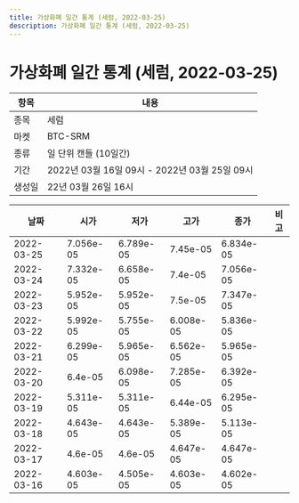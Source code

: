 ```yaml
---
title: 가상화폐 일간 통계 (세럼, 2022-03-25)
description: 가상화폐 일간 통계 (세럼, 2022-03-25)
---
```


가상화폐 일간 통계 (세럼, 2022-03-25)
===

|항목|내용|
|--|--|
|종목|세럼|
|마켓|BTC-SRM|
|종류|일 단위 캔들 (10일간)|
|기간|2022년 03월 16일 09시 - 2022년 03월 25일 09시|
|생성일|22년 03월 26일 16시|


|날짜|시가|저가|고가|종가|비고|
|--|--|--|--|--|--|
|2022-03-25|7.056e-05|6.789e-05|7.45e-05|6.834e-05|    |
|2022-03-24|7.332e-05|6.658e-05|7.4e-05|7.056e-05|    |
|2022-03-23|5.952e-05|5.952e-05|7.5e-05|7.347e-05|    |
|2022-03-22|5.992e-05|5.755e-05|6.008e-05|5.836e-05|    |
|2022-03-21|6.299e-05|5.965e-05|6.562e-05|5.965e-05|    |
|2022-03-20|6.4e-05|6.098e-05|7.285e-05|6.392e-05|    |
|2022-03-19|5.311e-05|5.311e-05|6.44e-05|6.295e-05|    |
|2022-03-18|4.643e-05|4.643e-05|5.389e-05|5.113e-05|    |
|2022-03-17|4.6e-05|4.6e-05|4.647e-05|4.647e-05|    |
|2022-03-16|4.603e-05|4.505e-05|4.603e-05|4.602e-05|    |
